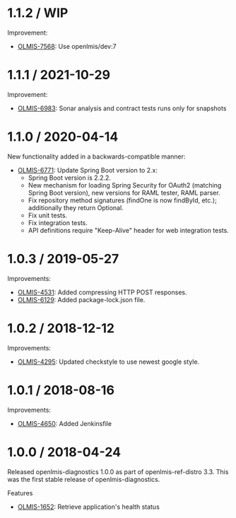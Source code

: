 1.1.2 / WIP
==================
Improvement:
* [OLMIS-7568](https://openlmis.atlassian.net/browse/OLMIS-7568): Use openlmis/dev:7


1.1.1 / 2021-10-29
==================
Improvement:
* [OLMIS-6983](https://openlmis.atlassian.net/browse/OLMIS-6983): Sonar analysis and contract tests runs only for snapshots

1.1.0 / 2020-04-14
==================
New functionality added in a backwards-compatible manner:
* [OLMIS-6771](https://openlmis.atlassian.net/browse/OLMIS-6771): Update Spring Boot version to 2.x:
  * Spring Boot version is 2.2.2.
  * New mechanism for loading Spring Security for OAuth2 (matching Spring Boot version), new versions for RAML tester, RAML parser.
  * Fix repository method signatures (findOne is now findById, etc.); additionally they return Optional.
  * Fix unit tests.
  * Fix integration tests.
  * API definitions require "Keep-Alive" header for web integration tests.

1.0.3 / 2019-05-27
==================

Improvements:
* [OLMIS-4531](https://openlmis.atlassian.net/browse/OLMIS-4531): Added compressing HTTP POST responses.
* [OLMIS-6129](https://openlmis.atlassian.net/browse/OLMIS-6129): Added package-lock.json file.

1.0.2 / 2018-12-12
==================

Improvements:
* [OLMIS-4295](https://openlmis.atlassian.net/browse/OLMIS-4295): Updated checkstyle to use newest google style.

1.0.1 / 2018-08-16
==================

Improvements:
* [OLMIS-4650](https://openlmis.atlassian.net/browse/OLMIS-4650): Added Jenkinsfile

1.0.0 / 2018-04-24
==================

Released openlmis-diagnostics 1.0.0 as part of openlmis-ref-distro 3.3. This was the first stable release of openlmis-diagnostics.

Features
* [OLMIS-1652](https://openlmis.atlassian.net/browse/OLMIS-1652): Retrieve application's health status
